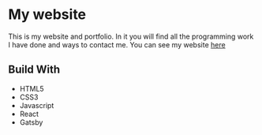 #  My website

This is my website and portfolio. In it you will find all the programming work I have done and ways to contact me. You can see my website [here](https://rqueiroz.netlify.com/)

## Build With

* HTML5
* CSS3
* Javascript
* React
* Gatsby

